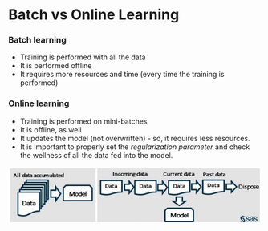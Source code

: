 # Batch vs Online Learning

### Batch learning

* Training is performed with all the data
* It is performed offline
* It requires more resources and time \(every time the training is performed\)

### Online learning

* Training is performed on mini-batches
* It is offline, as well
* It updates the model \(not overwritten\) - so, it requires less resources.
* It is important to properly set the _regularization parameter_ and check the wellness of all the data fed into the model.

![](../../.gitbook/assets/image%20%2821%29.png)

